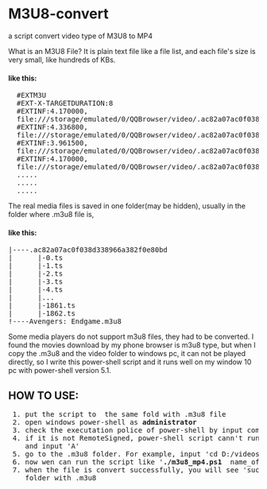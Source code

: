 # M3U8-convert
a script convert video type of M3U8 to MP4 

What is an M3U8 File? It is plain text file like a file list, and each file's size is very small, like hundreds of KBs. 
<h4>like this:</h4>
  
<pre>
  #EXTM3U
  #EXT-X-TARGETDURATION:8
  #EXTINF:4.170000,
  file:///storage/emulated/0/QQBrowser/video/.ac82a07ac0f038d338966a382f0e80bd/0.ts
  #EXTINF:4.336800,
  file:///storage/emulated/0/QQBrowser/video/.ac82a07ac0f038d338966a382f0e80bd/1.ts
  #EXTINF:3.961500,  
  file:///storage/emulated/0/QQBrowser/video/.ac82a07ac0f038d338966a382f0e80bd/2.ts
  #EXTINF:4.170000,
  file:///storage/emulated/0/QQBrowser/video/.ac82a07ac0f038d338966a382f0e80bd/3.ts
  .....
  .....
  .....
</pre>
  
  
The real media files is saved in one folder(may be hidden), usually in the folder where .m3u8 file is, <h4>like this:</h4>  
  
<pre>
|----.ac82a07ac0f038d338966a382f0e80bd  
|      |-0.ts  
|      |-1.ts  
|      |-2.ts  
|      |-3.ts  
|      |-4.ts  
|      |...  
|      |-1861.ts  
|      |-1862.ts  
!----Avengers: Endgame.m3u8  
</pre>
  
Some media players do not support m3u8 files, they had to be converted. I found the movies download by my phone browser is m3u8 type, but when I copy the .m3u8 and the video folder to windows pc, it can not be played directly, so I write this power-shell script and it runs well on my window 10 pc with power-shell version 5.1.  
  
<h2>
HOW TO USE:
</h2>
<pre>
 1. put the script to  the same fold with .m3u8 file
 2. open windows power-shell as <strong>administrator</strong>
 3. check the executation police of power-shell by input command 'Get-ExecutionPolicy'
 4. if it is not RemoteSigned, power-shell script cann't run. Input <strong>'Set-ExecutionPolicy RemoteSigned'</strong>
    and input 'A'
 5. go to the .m3u8 folder. For example, input 'cd D:/videos', change the path if yours is different
 6. now wen can run the script like '<strong>./m3u8_mp4.ps1</strong>  name_of_video.m3u8', change the m3u8 file name to your own
 7. when the file is convert successfully, you will see 'sucess!', and the mp4 file is saved in the same
    folder with .m3u8
</pre>

